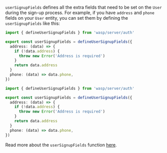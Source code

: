 `userSignupFields` defines all the extra fields that need to be set on the `User` during the sign-up process. For example, if you have `address` and `phone` fields on your `User` entity, you can set them by defining the `userSignupFields` like this:

<Tabs groupId="js-ts">
<TabItem value="js" label="JavaScript">

```ts title="server/auth.js"
import { defineUserSignupFields } from 'wasp/server/auth'

export const userSignupFields = defineUserSignupFields({
  address: (data) => {
    if (!data.address) {
      throw new Error('Address is required')
    }
    return data.address
  }
  phone: (data) => data.phone,
})
```

</TabItem>
<TabItem value="ts" label="TypeScript">

```ts title="server/auth.ts"
import { defineUserSignupFields } from 'wasp/server/auth'

export const userSignupFields = defineUserSignupFields({
  address: (data) => {
    if (!data.address) {
      throw new Error('Address is required')
    }
    return data.address
  }
  phone: (data) => data.phone,
})
```

</TabItem>
</Tabs>

Read more about the `userSignupFields` function [here](../auth/overview#1-defining-extra-fields).
